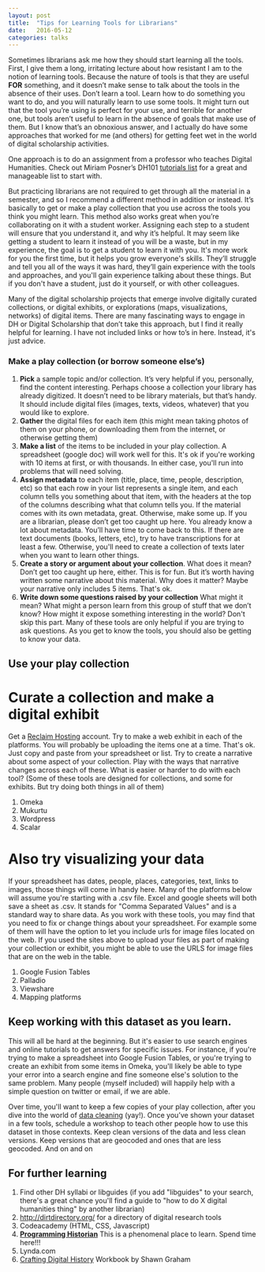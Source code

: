 ```yaml
---
layout: post
title:  "Tips for Learning Tools for Librarians"
date:   2016-05-12
categories: talks
---
```


Sometimes librarians ask me how they should start learning all the tools. First, I give them a long, irritating lecture about how resistant I am to the notion of learning tools. Because the nature of tools is that they are useful **FOR** something, and it doesn’t make sense to talk about the tools in the absence of their uses. Don’t learn a tool. Learn how to do something you want to do, and you will naturally learn to use some tools. It might turn out that the tool you’re using is perfect for your use, and terrible for another one, but tools aren’t useful to learn in the absence of goals that make use of them. But I know that’s an obnoxious answer, and I actually do have some approaches that worked for me (and others) for getting feet wet in the world of digital scholarship activities.

One approach is to do an assignment from a professor who teaches Digital Humanities. Check out Miriam Posner’s DH101 [tutorials list](http://miriamposner.com/dh101f15/index.php/tutorials-and-resources/) for a great and manageable list to start with.

But practicing librarians are not required to get through all the material in a semester, and so I recommend a different method in addition or instead.  It’s basically to get or make a play collection that you use across the tools you think you might learn. This method also works great when you’re collaborating on it with a student worker. Assigning each step to a student will ensure that you understand it, and why it’s helpful. It may seem like getting a student to learn it instead of you will be a waste, but in my experience, the goal is to get a student to learn it with you. It's more work for you the first time, but it helps you grow everyone's skills. They’ll struggle and tell you all of the ways it was hard, they’ll gain experience with the tools and approaches, and you'll gain experience talking about these things. But if you don't have a student, just do it yourself, or with other colleagues.

Many of the digital scholarship projects that emerge involve digitally curated collections, or digital exhibits, or explorations (maps, visualizations, networks) of digital items. There are many fascinating ways to engage in DH or Digital Scholarship that don’t take this approach, but I find it really helpful for learning. I have not included links or how to’s in here. Instead, it's just advice.

### Make a play collection (or borrow someone else’s)
1. **Pick** a sample topic and/or collection. It’s very helpful if you, personally, find the content interesting. Perhaps choose a collection your library has already digitized. It doesn’t need to be library materials, but that’s handy. It should include digital files (images, texts, videos, whatever) that you would like to explore.  
1. **Gather** the digital files for each item (this might mean taking photos of them on your phone, or downloading them from the internet, or otherwise getting them)
1. **Make a list** of the items to be included in your play collection. A spreadsheet (google doc) will work well for this. It's ok if you're working with 10 items at first, or with thousands. In either case, you'll run into problems that will need solving.
1. **Assign metadata** to each item (title, place, time, people, description, etc) so that each row in your list represents a single item, and each column tells you something about that item, with the headers at the top of the columns describing what that column tells you. If the material comes with its own metadata, great. Otherwise, make some up. If you are a librarian, please don’t get too caught up here. You already know a lot about metadata. You’ll have time to come back to this. If there are text documents (books, letters, etc), try to have transcriptions for at least a few. Otherwise, you'll need to create a collection of texts later when you want to learn other things.
1. **Create a story or argument about your collection**. What does it mean? Don’t get too caught up here, either. This is for fun. But it’s worth having written some narrative about this material. Why does it matter? Maybe your narrative only includes 5 items. That's ok.
1.	**Write down some questions raised by your collection** What might it mean? What might a person learn from this group of stuff that we don’t know? How might it expose something interesting in the world? Don't skip this part. Many of these tools are only helpful if you are trying to ask questions. As you get to know the tools, you should also be getting to know your data.

## Use your play collection

# Curate a collection and make a digital exhibit
Get a [Reclaim Hosting](http://reclaimhosting.com) account. Try to make a web exhibit in each of the platforms. You will probably be uploading the items one at a time. That's ok. Just copy and paste from your spreadsheet or list. Try to create a narrative about some aspect of your collection. Play with the ways that narrative changes across each of these. What is easier or harder to do with each tool? (Some of these tools are designed for collections, and some for exhibits. But try doing both things in all of them)

1. 	Omeka
1. 	Mukurtu
1. 	Wordpress
1. 	Scalar

# Also try visualizing your data
If your spreadsheet has dates, people, places, categories, text, links to images, those things will come in handy here. Many of the platforms below will assume you're starting with a .csv file. Excel and google sheets will both save a sheet as .csv. It stands for "Comma Separated Values" and is a standard way to share data. As you work with these tools, you may find that you need to fix or change things about your spreadsheet. For example some of them will have the option to let you include urls for image files located on the web. If you used the sites above to upload your files as part of making your collection or exhibit, you might be able to use the URLS for image files that are on the web in the table.

1.	Google Fusion Tables
1.	Palladio
1.	Viewshare
1.	Mapping platforms

## Keep working with this dataset as you learn.
This will all be hard at the beginning. But it's easier to use search engines and online tutorials to get answers for specific issues. For instance, if you're trying to make a spreadsheet into Google Fusion Tables, or you're trying to create an exhibit from some items in Omeka, you'll likely be able to type your error into a search engine and fine someone else's solution to the same problem. Many people (myself included) will happily help with a simple question on twitter or email, if we are able.

Over time, you'll want to keep a few copies of your play collection, after you dive into the world of [data cleaning](http://thomaspadilla.org/dataprep/) (yay!). Once you’ve shown your dataset in a few tools, schedule a workshop to teach other people how to use this dataset in those contexts. Keep clean versions of the data and less clean versions. Keep versions that are geocoded and ones that are less geocoded. And on and on

##	For further learning

1.	Find other DH syllabi or libguides (if you add "libguides" to your search, there's a great chance you'll find a guide to "how to do X digital humanities thing" by another librarian)
1.	http://dirtdirectory.org/ for a directory of digital research tools
1.	Codeacademy (HTML, CSS, Javascript)
1.	**[Programming Historian](http://programminghistorian.org/)**  This is a phenomenal place to learn. Spend time here!!!
1.	Lynda.com
1.  [Crafting Digital History](http://workbook.craftingdigitalhistory.ca/) Workbook by Shawn Graham
